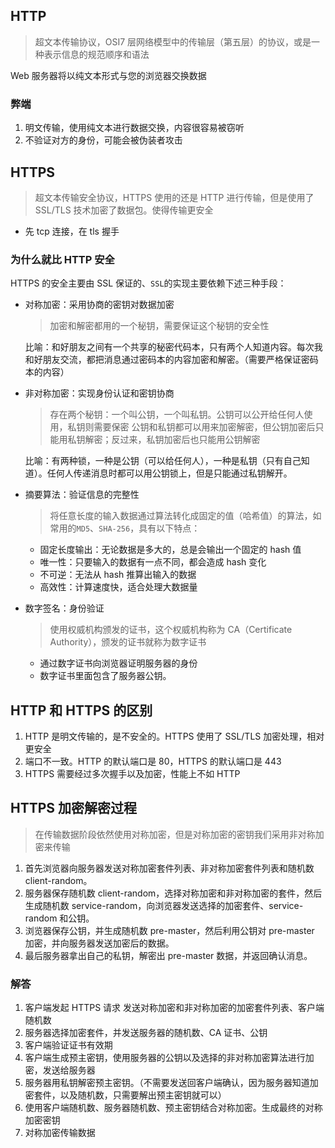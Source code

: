 ## HTTP

> 超文本传输协议，OSI7 层网络模型中的传输层（第五层）的协议，或是一种表示信息的规范顺序和语法

Web 服务器将以纯文本形式与您的浏览器交换数据

### 弊端

1. 明文传输，使用纯文本进行数据交换，内容很容易被窃听
2. 不验证对方的身份，可能会被伪装者攻击

## HTTPS

> 超文本传输安全协议，HTTPS 使用的还是 HTTP 进行传输，但是使用了 SSL/TLS 技术加密了数据包。使得传输更安全

<!-- - 通常 HTTP 先和 TCP 进行通信；当使用 HTTPS 时，则变成先和 SSL 新通信，在和 TCP 进行通信。听着 HTTPS 就是身披 SSL 协议外层的 HTTP。 -->

- 先 tcp 连接，在 tls 握手

### 为什么就比 HTTP 安全

HTTPS 的安全主要由 SSL 保证的、`SSL`的实现主要依赖下述三种手段：

- 对称加密：采用协商的密钥对数据加密

  > 加密和解密都用的一个秘钥，需要保证这个秘钥的安全性

  比喻：和好朋友之间有一个共享的秘密代码本，只有两个人知道内容。每次我和好朋友交流，都把消息通过密码本的内容加密和解密。（需要严格保证密码本的内容）

- 非对称加密：实现身份认证和密钥协商

  > 存在两个秘钥：一个叫公钥，一个叫私钥。公钥可以公开给任何人使用，私钥则需要保密
  > 公钥和私钥都可以用来加密解密，但公钥加密后只能用私钥解密；反过来，私钥加密后也只能用公钥解密

  比喻：有两种锁，一种是公钥（可以给任何人），一种是私钥（只有自己知道）。任何人传递消息时都可以用公钥锁上，但是只能通过私钥解开。

- 摘要算法：验证信息的完整性

  > 将任意长度的输入数据通过算法转化成固定的值（哈希值）的算法，如常用的`MD5`、`SHA-256`，具有以下特点：

  - 固定长度输出：无论数据是多大的，总是会输出一个固定的 hash 值
  - 唯一性：只要输入的数据有一点不同，都会造成 hash 变化
  - 不可逆：无法从 hash 推算出输入的数据
  - 高效性：计算速度快，适合处理大数据量

- 数字签名：身份验证
  > 使用权威机构颁发的证书，这个权威机构称为 CA（Certificate Authority），颁发的证书就称为数字证书
  - 通过数字证书向浏览器证明服务器的身份
  - 数字证书里面包含了服务器公钥。

## HTTP 和 HTTPS 的区别

1. HTTP 是明文传输的，是不安全的。HTTPS 使用了 SSL/TLS 加密处理，相对更安全
2. 端口不一致。HTTP 的默认端口是 80，HTTPS 的默认端口是 443
3. HTTPS 需要经过多次握手以及加密，性能上不如 HTTP

## HTTPS 加密解密过程

> 在传输数据阶段依然使用对称加密，但是对称加密的密钥我们采用非对称加密来传输

1. 首先浏览器向服务器发送对称加密套件列表、非对称加密套件列表和随机数 client-random。
2. 服务器保存随机数 client-random，选择对称加密和非对称加密的套件，然后生成随机数 service-random，向浏览器发送选择的加密套件、service-random 和公钥。
3. 浏览器保存公钥，并生成随机数 pre-master，然后利用公钥对 pre-master 加密，并向服务器发送加密后的数据。
4. 最后服务器拿出自己的私钥，解密出 pre-master 数据，并返回确认消息。

### 解答

<!-- 1. 客户端发起 HTTPS 请求。发送对称加密和非对称加密的加密套件、客户端随机数
2. 服务器返回 SSL/TLS 证书
3. 客户端会验证 CA 证书。有没有过期
4. 没有过期的话，客户端会生成一个秘钥，并使用服务器的公钥进行加密。
5. 客户端会把这个秘钥发送给服务器。只有服务器的私钥才能解密
6. 服务器使用自己的私钥解密客户端发送的会话密钥，得到对称加密密钥（会话密钥）。
7. 接下来的传输都会用对称加密传输 -->

1. 客户端发起 HTTPS 请求 发送对称加密和非对称加密的加密套件列表、客户端随机数
2. 服务器选择加密套件，并发送服务器的随机数、CA 证书、公钥
3. 客户端验证证书有效期
4. 客户端生成预主密钥，使用服务器的公钥以及选择的非对称加密算法进行加密，发送给服务器
5. 服务器用私钥解密预主密钥。（不需要发送回客户端确认，因为服务器知道加密套件，以及随机数，只需要解出预主密钥就可以）
6. 使用客户端随机数、服务器随机数、预主密钥结合对称加密。生成最终的对称加密密钥
7. 对称加密传输数据
